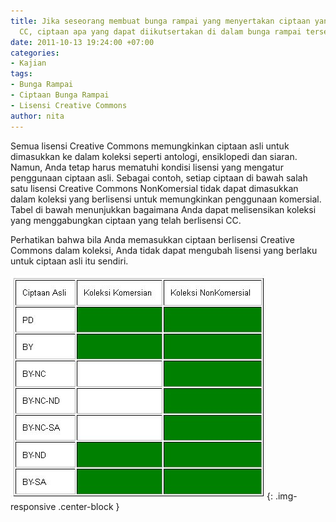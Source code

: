 ```yaml
---
title: Jika seseorang membuat bunga rampai yang menyertakan ciptaan yang berlisensi
  CC, ciptaan apa yang dapat diikutsertakan di dalam bunga rampai tersebut?
date: 2011-10-13 19:24:00 +07:00
categories:
- Kajian
tags:
- Bunga Rampai
- Ciptaan Bunga Rampai
- Lisensi Creative Commons
author: nita
---
```


Semua lisensi Creative Commons memungkinkan ciptaan asli untuk dimasukkan ke dalam koleksi seperti antologi, ensiklopedi dan siaran. Namun, Anda tetap harus mematuhi kondisi lisensi yang mengatur penggunaan ciptaan asli. Sebagai contoh, setiap ciptaan di bawah salah satu lisensi Creative Commons NonKomersial tidak dapat dimasukkan dalam koleksi yang berlisensi untuk memungkinkan penggunaan komersial. Tabel di bawah menunjukkan bagaimana Anda dapat melisensikan koleksi yang menggabungkan ciptaan yang telah berlisensi CC.

Perhatikan bahwa bila Anda memasukkan ciptaan berlisensi Creative Commons dalam koleksi, Anda tidak dapat mengubah lisensi yang berlaku untuk ciptaan asli itu sendiri.

![Bagan2.jpg](/uploads/Bagan2.jpg){: .img-responsive .center-block }
